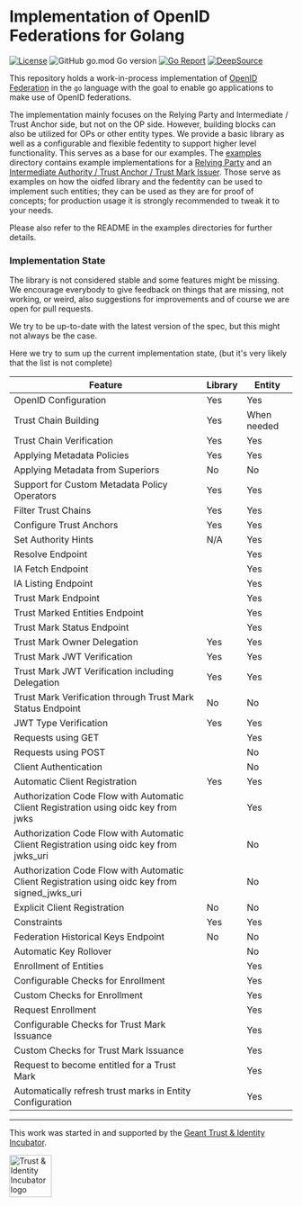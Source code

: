 # Implementation of OpenID Federations for Golang

[![License](https://img.shields.io/github/license/zachmann/go-oidfed.svg)](https://github.com/zachmann/go-oidfed/blob/master/LICENSE)
![GitHub go.mod Go version](https://img.shields.io/github/go-mod/go-version/zachmann/go-oidfed)
[![Go Report](https://goreportcard.com/badge/github.com/zachmann/go-oidfed)](https://goreportcard.com/report/github.com/zachmann/go-oidfed)
[![DeepSource](https://deepsource.io/gh/zachmann/go-oidfed.svg/?label=active+issues&show_trend=true)](https://deepsource.io/gh/zachmann/go-oidfed/?ref=repository-badge)

[//]: # ([![Release date]&#40;https://img.shields.io/github/release-date/zachmann/go-oidfed.svg&#41;]&#40;https://github.com/zachmann/go-oidfed/releases/latest&#41;)
[//]: # ([![Release version]&#40;https://img.shields.io/github/release/zachmann/go-oidfed.svg&#41;]&#40;https://github.com/zachmann/go-oidfed/releases/latest&#41;)

This repository holds a work-in-process implementation of
[OpenID Federation](https://openid.github.io/federation/main.html) in the `go` language with the goal to enable go applications to make 
use of OpenID federations.

The implementation mainly focuses on the Relying Party and Intermediate / Trust Anchor side, but not on the OP side. However, building blocks can also be utilized for OPs or other entity types.
We provide a basic library as well as a configurable and flexible fedentity to support higher level functionality. This serves as a base for our examples.
The [examples](https://github.com/zachmann/go-oidfed/tree/master/examples) directory contains example 
implementations for a [Relying Party](https://github.com/zachmann/go-oidfed/tree/master/examples/rp) and an 
[Intermediate Authority / Trust Anchor / Trust Mark Issuer](https://github.com/zachmann/go-oidfed/tree/master/examples/ta). Those serve 
as examples on how the oidfed 
library and the fedentity can be used to implement such entities;
they can be used as they are for proof of concepts;
for production usage it is strongly recommended to tweak it to your needs.

Please also refer to the README in the examples directories for further details.

### Implementation State

The library is not considered stable and some features might be missing. We encourage everybody to give feedback on 
things that are missing, not working, or weird, also suggestions for improvements and of course we are open for pull 
requests.

We try to be up-to-date with the latest version of the spec, but this might not
always be the case.


Here we try to sum up the current implementation state, (but it's very likely
that the list is not complete)

| Feature                                                                                        | Library | Entity      |
|------------------------------------------------------------------------------------------------|---------|-------------|
| OpenID Configuration                                                                           | Yes     | Yes         |
| Trust Chain Building                                                                           | Yes     | When needed |
| Trust Chain Verification                                                                       | Yes     | Yes         |
| Applying Metadata Policies                                                                     | Yes     | Yes         |
| Applying Metadata from Superiors                                                               | No      | No          |
| Support for Custom Metadata Policy Operators                                                   | Yes     | Yes         |
| Filter Trust Chains                                                                            | Yes     | Yes         |
| Configure Trust Anchors                                                                        | Yes     | Yes         |
| Set Authority Hints                                                                            | N/A     | Yes         |
| Resolve Endpoint                                                                               |         | Yes         |
| IA Fetch Endpoint                                                                              |         | Yes         |
| IA Listing Endpoint                                                                            |         | Yes         |
| Trust Mark Endpoint                                                                            |         | Yes         |
| Trust Marked Entities Endpoint                                                                 |         | Yes         |
| Trust Mark Status Endpoint                                                                     |         | Yes         |
| Trust Mark Owner Delegation                                                                    | Yes     | Yes         |
| Trust Mark JWT Verification                                                                    | Yes     | Yes         |
| Trust Mark JWT Verification including Delegation                                               | Yes     | Yes         |
| Trust Mark Verification through Trust Mark Status Endpoint                                     | No      | No          |
| JWT Type Verification                                                                          | Yes     | Yes         |
| Requests using GET                                                                             |         | Yes         |
| Requests using POST                                                                            |         | No          |
| Client Authentication                                                                          |         | No          |
| Automatic Client Registration                                                                  | Yes     | Yes         |
| Authorization Code Flow with Automatic Client Registration using oidc key from jwks            |         | Yes         |
| Authorization Code Flow with Automatic Client Registration using oidc key from jwks_uri        |         | No          |
| Authorization Code Flow with Automatic Client Registration using oidc key from signed_jwks_uri |         | No          |
| Explicit Client Registration                                                                   | No      | No          |
| Constraints                                                                                    | Yes     | Yes         |
| Federation Historical Keys Endpoint                                                            | No      | No          |
| Automatic Key Rollover                                                                         |         | No          |
| Enrollment of Entities                                                                         |         | Yes         |
| Configurable Checks for Enrollment                                                             |         | Yes         |
| Custom Checks for Enrollment                                                                   |         | Yes         |
| Request Enrollment                                                                             |         | Yes         |
| Configurable Checks for Trust Mark Issuance                                                    |         | Yes         |
| Custom Checks for Trust Mark Issuance                                                          |         | Yes         |
| Request to become entitled for a Trust Mark                                                    |         | Yes         |
| Automatically refresh trust marks in Entity Configuration                                      |         | Yes         |



---


This work was started in and supported by the
[Geant Trust & Identity Incubator](https://connect.geant.org/trust-and-identity-incubator).

<img src="https://wiki.geant.org/download/attachments/120500419/incubator_logo.jpg" alt="Trust & Identity Incubator logo" height="75"/>
